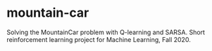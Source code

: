 # mountain-car

Solving the MountainCar problem with Q-learning and SARSA. Short reinforcement learning project for Machine Learning, Fall 2020.
